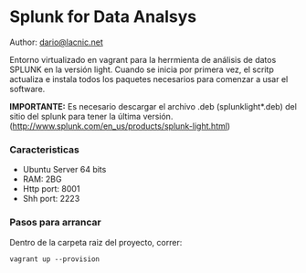 # Splunk for Data Analsys

Author: dario@lacnic.net

Entorno virtualizado en vagrant para la herrmienta de análisis de datos SPLUNK en la versión light.
Cuando se inicia por primera vez, el scritp actualiza e instala todos los paquetes necesarios para comenzar a usar el software.

**IMPORTANTE:** Es necesario descargar el archivo .deb (splunklight*.deb) del sitio del splunk para tener la última versión. (http://www.splunk.com/en_us/products/splunk-light.html)

### Caracteristicas

- Ubuntu Server 64 bits
- RAM: 2BG
- Http port: 8001
- Shh port: 2223

### Pasos para arrancar

Dentro de la carpeta raiz del proyecto, correr:

```
vagrant up --provision
```

